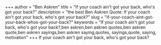 +++
author = "Ben Askren"
title = "If your coach ain't got your back, who's got your back?"
description = "the best Ben Askren Quote: If your coach ain't got your back, who's got your back?"
slug = "if-your-coach-aint-got-your-back-whos-got-your-back?"
keywords = "If your coach ain't got your back, who's got your back?,ben askren,ben askren quotes,ben askren quote,ben askren sayings,ben askren saying,quotes, sayings,quote, saying, motivation"
+++
If your coach ain't got your back, who's got your back?
